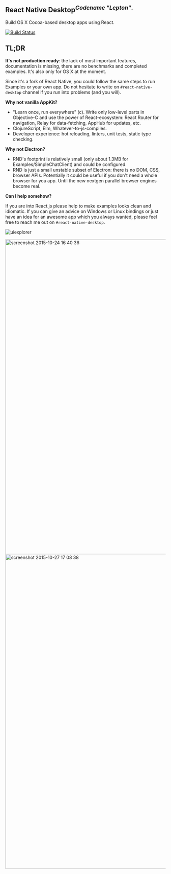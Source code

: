 ## React Native Desktop<sup>*Codename "Lepton"*.</sup>

Build OS X Cocoa-based desktop apps using React.

[![Build Status](https://travis-ci.org/ptmt/react-native-desktop.svg)](https://travis-ci.org/ptmt/react-native-desktop)
## TL;DR

**It's not production ready**: the lack of most important features, documentation is missing, there are no benchmarks and completed examples. It's also only for OS X at the moment. 

Since it's a fork of React Native, you could follow the same steps to run Examples or your own app. Do not hesitate to write on `#react-native-desktop` channel if you run into problems (and you will). 

**Why not vanilla AppKit?**

- "Learn once, run everywhere" (c). Write only low-level parts in Objective-C and use the power of React-ecosystem: React Router for navigation, Relay for data-fetching, AppHub for updates, etc. 
- ClojureScript, Elm, Whatever-to-js-compiles. 
- Developer experience: hot reloading, linters, unit tests, static type checking. 

**Why not Electron?**

- RND's footprint is relatively small (only about 1.3MB for Examples/SimpleChatClient) and could be configured. 
- RND is just a small unstable subset of Electron: there is no DOM, CSS, browser APIs. Potentially it could be useful if you don't need a whole browser for you app. Until the new nextgen parallel browser engines become real.

**Can I help somehow?**

If you are into React.js please help to make examples looks clean and idiomatic. If you can give an advice on Windows or Linux bindings or just have an idea for an awesome app which you always wanted, please feel free to reach me out on `#react-native-desktop`. 

![uiexplorer](https://cloud.githubusercontent.com/assets/1004115/10608147/311445b0-7757-11e5-9ef7-2e76107e4bb7.png)

<img width="986" alt="screenshot 2015-10-24 16 40 36" src="https://cloud.githubusercontent.com/assets/1004115/10710169/c1bc7d06-7a65-11e5-8bab-4f89ecae26c3.png">

<img width="986" alt="screenshot 2015-10-27 17 08 38" src="https://cloud.githubusercontent.com/assets/1004115/10756317/0ee807ec-7cc5-11e5-8fe4-6aaa8a9f7858.png">
